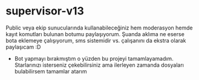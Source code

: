 # supervisor-v13
Public veya ekip sunucularında kullanabileceğiniz hem moderasyon hemde kayıt komutları bulunan botumu paylaşıyorum.
Şuanda aklıma ne eserse bota eklemeye çalışıyorum, sms sistemidir vs. çalışanını da ekstra olarak paylaşıcam :D 

- Bot yapmayı bırakmıştım o yüzden bu projeyi tamamlayamadım. Starlarınızı isterseniz çekebilirsiniz ama ilerleyen zamanda dosyaları bulabilirsem tamamlar atarım
